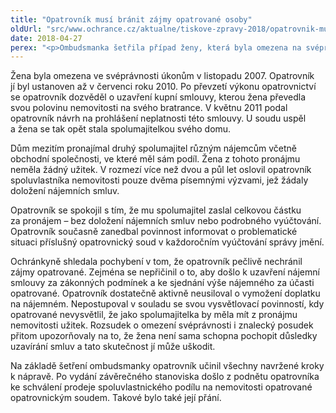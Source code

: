 ```yaml
---
title: "Opatrovník musí bránit zájmy opatrované osoby"
oldUrl: "src/www.ochrance.cz/aktualne/tiskove-zpravy-2018/opatrovnik-musi-branit-zajmy-opatrovane-osoby"
date: 2018-04-27
perex: "<p>Ombudsmanka šetřila případ ženy, která byla omezena na svéprávnosti. Její zájmy měl hájit opatrovník stanovený soudem. Žena vlastnila na půl rodinný dům spolu se svým bratrancem. Ten celou nemovitost pronajímal, aniž by to se ženou a opatrovníkem konzultoval. Opatrovník v této záležitosti účinně nehájil zájmy opatrované a nebyl pro ni schopný vymoci adekvátní podíl na pronájmu. </p>"
---
```


<!-- imported from the old website -->

<p>Žena byla omezena ve svéprávnosti úkonům v listopadu 2007. Opatrovník jí byl ustanoven až v červenci roku 2010. Po převzetí výkonu opatrovnictví se opatrovník dozvěděl o uzavření kupní smlouvy, kterou žena převedla svou polovinu nemovitosti na svého bratrance. V květnu 2011 podal opatrovník návrh na prohlášení neplatnosti této smlouvy. U soudu uspěl a žena se tak opět stala spolumajitelkou svého domu.</p> <p>Dům mezitím pronajímal druhý spolumajitel různým nájemcům včetně obchodní společnosti, ve které měl sám podíl. Žena z tohoto pronájmu neměla žádný užitek. V rozmezí více než dvou a půl let oslovil opatrovník spoluvlastníka nemovitosti pouze dvěma písemnými výzvami, jež žádaly doložení nájemních smluv. </p> <p>Opatrovník se spokojil s tím, že mu spolumajitel zaslal celkovou částku za pronájem – bez doložení nájemních smluv nebo podrobného vyúčtování. Opatrovník současně zanedbal povinnost informovat o problematické situaci příslušný opatrovnický soud v každoročním vyúčtování správy jmění.</p> <p>Ochránkyně shledala pochybení v tom, že opatrovník pečlivě nechránil zájmy opatrované. Zejména se nepřičinil o to, aby došlo k uzavření nájemní smlouvy za zákonných podmínek a ke sjednání výše nájemného za účasti opatrované. Opatrovník dostatečně aktivně neusiloval o vymožení doplatku na nájemném. Nepostupoval v souladu se svou vysvětlovací povinností, kdy opatrované nevysvětlil, že jako spolumajitelka by měla mít z pronájmu nemovitosti užitek. Rozsudek o omezení svéprávnosti i znalecký posudek přitom upozorňovaly na to, že žena není sama schopna pochopit důsledky uzavírání smluv a tato skutečnost jí může uškodit.</p> Na základě šetření ombudsmanky opatrovník učinil všechny navržené kroky k nápravě. Po vydání závěrečného stanoviska došlo z podnětu opatrovníka ke schválení prodeje spoluvlastnického podílu na nemovitosti opatrované opatrovnickým soudem. Takové bylo také její přání.
